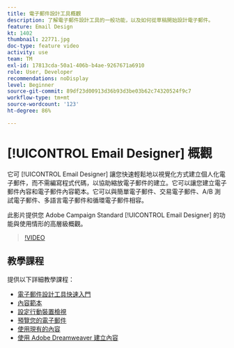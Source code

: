 ```yaml
---
title: 電子郵件設計工具概觀
description: 了解電子郵件設計工具的一般功能，以及如何從草稿開始設計電子郵件。
feature: Email Design
kt: 1402
thumbnail: 22771.jpg
doc-type: feature video
activity: use
team: TM
exl-id: 17813cda-50a1-406b-b4ae-9267671a6910
role: User, Developer
recommendations: noDisplay
level: Beginner
source-git-commit: 89df23d00913d36b93d3be03b62c74320524f9c7
workflow-type: tm+mt
source-wordcount: '123'
ht-degree: 86%

---
```


# [!UICONTROL Email Designer] 概觀

它可 [!UICONTROL Email Designer] 讓您快速輕鬆地以視覺化方式建立個人化電子郵件，而不需編寫程式代碼，以協助縮放電子郵件的建立。它可以讓您建立電子郵件內容和電子郵件內容範本。它可以與簡單電子郵件、交易電子郵件、A/B 測試電子郵件、多語言電子郵件和循環電子郵件相容。

此影片提供您 Adobe Campaign Standard [!UICONTROL Email Designer] 的功能與使用情形的高層級概觀。

>[!VIDEO](https://video.tv.adobe.com/v/22771?quality=12&learn=on)

## 教學課程

提供以下詳細教學課程：

* [電子郵件設計工具快速入門](/help/designing-content/email-designer/getting-started-with-the-email-designer.md)
* [內容範本](/help/designing-content/email-designer/email-content-templates.md)
* [設定行動裝置檢視](/help/designing-content/email-designer/configure-the-mobile-view.md)
* [預覽您的電子郵件](/help/designing-content/email-designer/preview-your-email.md)
* [使用現有的內容](/help/designing-content/email-designer/working-with-existing-content.md)
* [使用 Adobe Dreamweaver 建立內容](/help/designing-content/email-designer/dreamweaver-integration.md)
